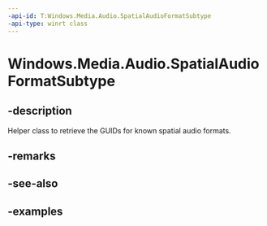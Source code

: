 ```yaml
---
-api-id: T:Windows.Media.Audio.SpatialAudioFormatSubtype
-api-type: winrt class
---
```


<!-- Class syntax.
public class SpatialAudioFormatSubtype 
-->

# Windows.Media.Audio.SpatialAudioFormatSubtype

## -description
Helper class to retrieve the GUIDs for known spatial audio formats.

## -remarks

## -see-also

## -examples

